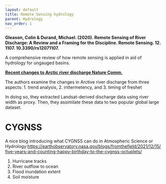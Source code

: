 ```yaml
---
layout: default
title: Remote Sensing hydrology
parent: Hydrology
nav_order: 1
---
```


__Gleason, Colin & Durand, Michael. (2020). Remote Sensing of River Discharge: A Review and a Framing for the Discipline. Remote Sensing. 12. 1107. 10.3390/rs12071107.__

A comprehensive review of how remote sensing is applied in aid of hydrology for ungauged basins.

__[Recent changes to Arctic river discharge Nature Comm.](https://www.nature.com/articles/s41467-021-27228-1)__

The authors examine the changes in Arctive river discharge from three aspects: 1. trend analysis, 2. inttermetency, and 3. timing of freshet

In doing so, they extracted Landsat-derived discharge data using river width as proxy. Then, they assimilate these data to two popular global large dataset.

# CYGNSS

A nice blog introducing what CYGNSS can do in Atmospheric Science or Hydrology:https://earthobservatory.nasa.gov/blogs/fromthefield/2021/12/15/five-years-and-counting-happy-birthday-to-the-cygnss-octuplets/

1. Hurricane tracks
2. River outflow to ocean
3. Flood inundation extent
4. Soil moisture
